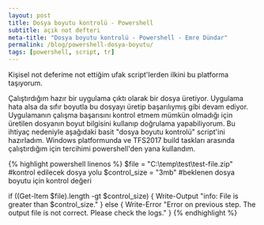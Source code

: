 ```yaml
---
layout: post
title: Dosya boyutu kontrolü - Powershell
subtitle: açık not defteri
meta-title: "Dosya boyutu kontrolü - Powershell - Emre Dündar"
permalink: /blog/powershell-dosya-boyutu/
tags: [powershell, script, tr]
---
```


Kişisel not deferime not ettiğim ufak script'lerden ilkini bu platforma taşıyorum.

Çalıştırdığım hazır bir uygulama çıktı olarak bir dosya üretiyor. Uygulama hata alsa da sıfır boyutla bu dosyayı üretip başarılıymış gibi devam ediyor. Uygulamanın çalışma başarısını kontrol etmem mümkün olmadığı için üretilen dosyanın boyut bilgisini kullanıp doğrulama yapabiliyorum. Bu ihtiyaç nedeniyle aşağıdaki basit "dosya boyutu kontrolü" script'ini hazırladım.
Windows platformunda ve TFS2017 build taskları arasında çalıştırdığım için tercihimi powershell'den yana kullandım.

{% highlight powershell linenos %}
$file = "C:\temp\test\test-file.zip"   #kontrol edilecek dosya yolu
$control_size = "3mb"   #beklenen dosya boyutu için kontrol değeri

if ((Get-Item $file).length -gt $control_size) { 
	Write-Output "info: File is greater than $control_size." 
} 
else {
	Write-Error "Error on previous step. The output file is not correct. Please check the logs." 
}
{% endhighlight %}

<br/>

